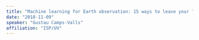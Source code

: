 ```yaml
---
title: "Machine learning for Earth observation: 15 ways to leave your lover"
date: "2018-11-09"
speaker: "Gustau Camps-Valls"
affiliation: "ISP/UV"
---
```

